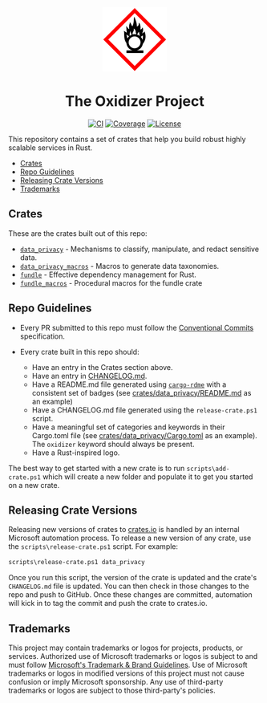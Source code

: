 <div align="center">
 <img src="./logo.svg" alt="Oxidizer Logo" width="128" height="128">

# The Oxidizer Project

[![CI](https://github.com/microsoft/oxidizer/workflows/main/badge.svg)](https://github.com/microsoft/oxidizer/actions)
[![Coverage](https://codecov.io/gh/microsoft/oxidizer/graph/badge.svg?token=FCUG0EL5TI)](https://codecov.io/gh/microsoft/oxidizer)
[![License](https://img.shields.io/badge/license-MIT-blue.svg)](../LICENSE)

</div>

This repository contains a set of crates that help you build robust highly scalable services in Rust.

- [Crates](#crates)
- [Repo Guidelines](#repo-guidelines)
- [Releasing Crate Versions](#releasing-crate-versions)
- [Trademarks](#trademarks)

## Crates

These are the crates built out of this repo:

- [`data_privacy`](./crates/data_privacy/README.md) - Mechanisms to classify, manipulate, and redact sensitive data.
- [`data_privacy_macros`](./crates/data_privacy_macros/README.md) - Macros to generate data taxonomies.
- [`fundle`](./crates/fundle/README.md) - Effective dependency management for Rust.
- [`fundle_macros`](crates/fundle_macros_impl/README.md) - Procedural macros for the fundle crate

## Repo Guidelines

- Every PR submitted to this repo must follow the [Conventional Commits](https://www.conventionalcommits.org/en/v1.0.0/) specification.

- Every crate built in this repo should:
  - Have an entry in the Crates section above.
  - Have an entry in [CHANGELOG.md](./CHANGELOG.md).
  - Have a README.md file generated using [`cargo-rdme`](https://docs.rs/cargo-rdme/latest/cargo_rdme/)
    with a consistent set of badges (see [crates/data_privacy/README.md](./crates/data_privacy/README.md) as an example)
  - Have a CHANGELOG.md file generated using the `release-crate.ps1` script.
  - Have a meaningful set of categories and keywords in their Cargo.toml file (see
    [crates/data_privacy/Cargo.toml](./crates/data_privacy/Cargo.toml) as an example).
    The `oxidizer` keyword should always be present.
  - Have a Rust-inspired logo.

The best way to get started with a new crate is to run `scripts\add-crate.ps1` which will create a new folder
and populate it to get you started on a new crate.

## Releasing Crate Versions

Releasing new versions of crates to [crates.io](https://crates.io) is handled by
an internal Microsoft automation process. To release a new version of any crate, use
the `scripts\release-crate.ps1` script. For example:

```bash
scripts\release-crate.ps1 data_privacy
```

Once you run this script, the version of the crate is updated and the crate's
`CHANGELOG.md` file is updated. You can then check in those changes to the repo
and push to GitHub. Once these changes are committed, automation will kick in
to tag the commit and push the crate to crates.io.

## Trademarks

This project may contain trademarks or logos for projects, products, or services. Authorized use of Microsoft
trademarks or logos is subject to and must follow
[Microsoft's Trademark & Brand Guidelines](https://www.microsoft.com/en-us/legal/intellectualproperty/trademarks/usage/general).
Use of Microsoft trademarks or logos in modified versions of this project must not cause confusion or imply Microsoft sponsorship.
Any use of third-party trademarks or logos are subject to those third-party's policies.
